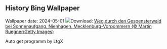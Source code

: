 ## History Bing Wallpaper
Wallpaper date: 2024-05-01
![](https://www.bing.com/th?id=OHR.NienhagenMecklenburg_DE-DE3604963569_UHD.jpg&w=1000)Download: [Weg durch den Gespensterwald bei Sonnenaufgang, Nienhagen, Mecklenburg-Vorpommern (© Martin Ruegner/Getty Images)](https://www.bing.com/th?id=OHR.NienhagenMecklenburg_DE-DE3604963569_UHD.jpg)

Auto get programm by LtgX
